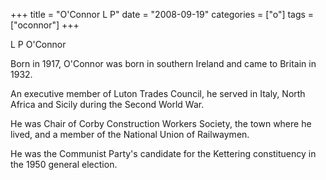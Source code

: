 +++
title = "O'Connor L P"
date = "2008-09-19"
categories = ["o"]
tags = ["oconnor"]
+++

L P O'Connor

Born in 1917, O'Connor was born in southern Ireland and came to Britain in 1932.

An executive member of Luton Trades Council, he served in Italy, North Africa and Sicily during the Second World War.

He was Chair of Corby Construction Workers Society, the town where he lived, and a member of the National Union of Railwaymen.

He was the Communist Party's candidate for the Kettering constituency in the 1950 general election.

